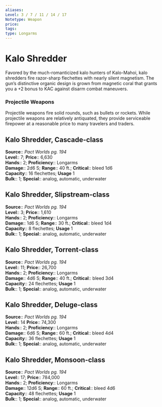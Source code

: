 ```yaml
---
aliases: 
Level: 3 / 7 / 11 / 14 / 17
Notetype: Weapon
price: 
tags: 
type: Longarms
---
```


# Kalo Shredder

Favored by the much-romanticized kalo hunters of Kalo-Mahoi, kalo shredders fire razor-sharp flechettes with nearly silent magnetism. The gun’s distinctive organic design is grown from magnetic coral that grants you a +2 bonus to KAC against disarm combat maneuvers.

### Projectile Weapons

Projectile weapons fire solid rounds, such as bullets or rockets. While projectile weapons are relatively antiquated, they provide serviceable firepower at a reasonable price to many travelers and traders.  

## Kalo Shredder, Cascade-class

**Source**:: _Pact Worlds pg. 194_  
**Level**:: 7;
**Price**:: 6,630  
**Hands**:: 2;
**Proficiency**:: Longarms  
**Damage**:: 2d6 S; **Range**:: 40 ft.;
**Critical**:: bleed 1d6  
**Capacity**:: 16 flechettes; **Usage** 1  
**Bulk**:: 1;
**Special**:: analog, automatic, underwater

## Kalo Shredder, Slipstream-class

**Source**:: _Pact Worlds pg. 194_  
**Level**:: 3;
**Price**:: 1,610  
**Hands**:: 2;
**Proficiency**:: Longarms  
**Damage**:: 1d6 S; **Range**:: 30 ft.;
**Critical**:: bleed 1d4  
**Capacity**:: 8 flechettes; **Usage** 1  
**Bulk**:: 1;
**Special**:: analog, automatic, underwater

## Kalo Shredder, Torrent-class

**Source**:: _Pact Worlds pg. 194_  
**Level**:: 11;
**Price**:: 26,700  
**Hands**:: 2;
**Proficiency**:: Longarms  
**Damage**:: 4d6 S; **Range**:: 40 ft.;
**Critical**:: bleed 3d4  
**Capacity**:: 24 flechettes; **Usage** 1  
**Bulk**:: 1;
**Special**:: analog, automatic, underwater

## Kalo Shredder, Deluge-class

**Source**:: _Pact Worlds pg. 194_  
**Level**:: 14
**Price**:: 74,300  
**Hands**:: 2;
**Proficiency**:: Longarms  
**Damage**:: 6d6 S; **Range**:: 60 ft.;
**Critical**:: bleed 4d4  
**Capacity**:: 36 flechettes; **Usage** 1  
**Bulk**:: 1;
**Special**:: analog, automatic, underwater

## Kalo Shredder, Monsoon-class

**Source**:: _Pact Worlds pg. 194_  
**Level**:: 17;
**Price**:: 784,000  
**Hands**:: 2;
**Proficiency**:: Longarms  
**Damage**:: 12d6 S; **Range**:: 60 ft.;
**Critical**:: bleed 4d6  
**Capacity**:: 48 flechettes; **Usage** 1  
**Bulk**:: 1;
**Special**:: analog, automatic, underwater
